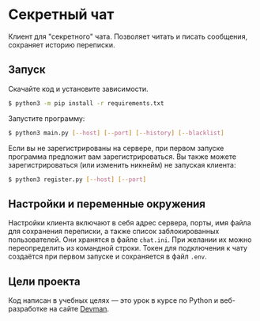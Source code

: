 # Секретный чат

Клиент для "секретного" чата. Позволяет читать и писать сообщения, сохраняет историю переписки.

## Запуск

Скачайте код и установите зависимости.

```bash
$ python3 -m pip install -r requirements.txt
```
Запустите программу:
```bash
$ python3 main.py [--host] [--port] [--history] [--blacklist]
```

Если вы не зарегистрированы на сервере, при первом запуске программа предложит вам зарегистрироваться. Вы также можете зарегистрироваться (или изменить никнейм) не запуская клиента:

```bash
$ python3 register.py [--host] [--port]
```

## Настройки и переменные окружения

Настройки клиента включают в себя адрес сервера, порты, имя файла для сохранения переписки, а также список заблокированных пользователей. Они хранятся в файле `chat.ini`. При желании их можно переопределить из командной строки. Токен для подключения к чату создаётся при первом запуске и сохраняется в файл `.env`.

## Цели проекта

Код написан в учебных целях — это урок в курсе по Python и веб-разработке на сайте [Devman](https://dvmn.org).
